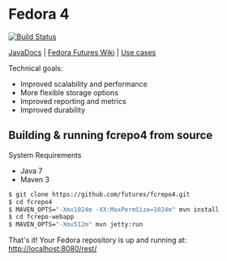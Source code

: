 # Fedora 4

[![Build Status](https://travis-ci.org/futures/fcrepo4.png?branch=master)](https://travis-ci.org/futures/fcrepo4)

[JavaDocs](http://docs.fcrepo.org/) | 
[Fedora Futures Wiki](https://wiki.duraspace.org/display/FF/Fedora+Futures+Home) | 
[Use cases](https://wiki.duraspace.org/display/FF/Use+Cases)

Technical goals:
* Improved scalability and performance
* More flexible storage options
* Improved reporting and metrics
* Improved durability

## Building & running fcrepo4 from source

System Requirements
* Java 7
* Maven 3

```bash
$ git clone https://github.com/futures/fcrepo4.git
$ cd fcrepo4
$ MAVEN_OPTS="-Xmx1024m -XX:MaxPermSize=1024m" mvn install
$ cd fcrepo-webapp
$ MAVEN_OPTS="-Xmx512m" mvn jetty:run
```

That's it! Your Fedora repository is up and running at: [http://localhost:8080/rest/](http://localhost:8080/rest/)

